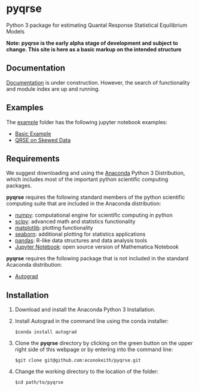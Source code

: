 # pyqrse

Python 3 package for estimating Quantal Response Statistical Equilibrium Models

**Note: pyqrse is the early alpha stage of development and subject to change. This site is here as a basic markup on the intended structure**


## Documentation

[Documentation](https://pyqrse.readthedocs.io) is under construction. However, the search of functionality and module index are up and running.

## Examples

The [example](https://github.com/econokeith/pyqrse/blob/master/example/) folder has the following jupyter notebook examples:

* [Basic Example](https://github.com/econokeith/pyqrse/blob/master/example/pyqrse_sample.ipynb)
* [QRSE on Skewed Data](https://github.com/econokeith/pyqrse/blob/master/example/pyqrse_sample_skewed_data.ipynb)

## Requirements

We suggest downloading and using the [Anaconda](https://www.anaconda.com/distribution/) Python 3 Distribution, which includes most
of the important python scientific computing packages.

**pyqrse** requires the following standard members of the python scientific computing suite that are included in the Anaconda distribution:
* [numpy](https://docs.scipy.org/doc/numpy/index.html): computational engine for scientific computing in python
* [scipy](https://docs.scipy.org/doc/scipy/reference/): advanced math and statistics functionality
* [matplotlib](https://matplotlib.org/): plotting functionality
* [seaborn](https://seaborn.pydata.org/): additional plotting for statistics applications
* [pandas](https://pandas.pydata.org/): R-like data structures and data analysis tools
* [Jupyter Notebook](https://jupyter.org/): open source version of Mathematica Notebook


**pyqrse** requires the following package that is not included in the standard Acaconda distribution:
* [Autograd](https://github.com/HIPS/autograd)

## Installation

1. Download and install the Anaconda Python 3 Installation.
2. Install Autograd in the command line using the conda installer:

    `$conda install autograd`

3. Clone the **pyqrse** directory by clicking on the green button on the upper right side of this webpage or by entering into the command line:

    `$git clone git@github.com:econokeith/pyqrse.git`


4. Change the working directory to the location of the folder:

    `$cd path/to/pyqrse`
    
